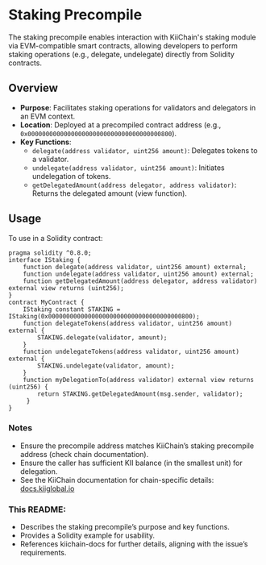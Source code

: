# Staking Precompile

The staking precompile enables interaction with KiiChain's staking module via EVM-compatible smart contracts, allowing developers to perform staking operations (e.g., delegate, undelegate) directly from Solidity contracts.

## Overview
- **Purpose**: Facilitates staking operations for validators and delegators in an EVM context.
- **Location**: Deployed at a precompiled contract address (e.g., `0x0000000000000000000000000000000000000800`).
- **Key Functions**:
  - `delegate(address validator, uint256 amount)`: Delegates tokens to a validator.
  - `undelegate(address validator, uint256 amount)`: Initiates undelegation of tokens.
  - `getDelegatedAmount(address delegator, address validator)`: Returns the delegated amount (view function).

## Usage
To use in a Solidity contract:
```solidity
pragma solidity ^0.8.0;
interface IStaking {
	function delegate(address validator, uint256 amount) external;
	function undelegate(address validator, uint256 amount) external;
	function getDelegatedAmount(address delegator, address validator) external view returns (uint256);
}
contract MyContract {
    IStaking constant STAKING = IStaking(0x0000000000000000000000000000000000000800);
    function delegateTokens(address validator, uint256 amount) external {
        STAKING.delegate(validator, amount);
    }
	function undelegateTokens(address validator, uint256 amount) external {
		STAKING.undelegate(validator, amount);
	}
	function myDelegationTo(address validator) external view returns (uint256) {
		return STAKING.getDelegatedAmount(msg.sender, validator);
	 }
}
```
### Notes
- Ensure the precompile address matches KiiChain’s staking precompile address (check chain documentation).
- Ensure the caller has sufficient KII balance (in the smallest unit) for delegation.
- See the KiiChain documentation for chain-specific details: [docs.kiiglobal.io](https://docs.kiiglobal.io/)

### This README:
- Describes the staking precompile’s purpose and key functions.
- Provides a Solidity example for usability.
- References kiichain-docs for further details, aligning with the issue’s requirements.
